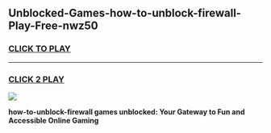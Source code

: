 
## Unblocked-Games-how-to-unblock-firewall-Play-Free-nwz50
<h3>
<a href="https://premium76.site?title=how-to-unblock-firewall&ref=18A1">CLICK TO PLAY</a></h3>
<hr>

<h3>
<a href="https://premium76.site?title=how-to-unblock-firewall&ref=18A1">CLICK 2 PLAY</a>
  
</h3>

<a href="https://premium76.site?title=how-to-unblock-firewall&ref=18A1"><img src="https://clearcache.store/games.png"></a>


**how-to-unblock-firewall games unblocked: Your Gateway to Fun and Accessible Online Gaming**
